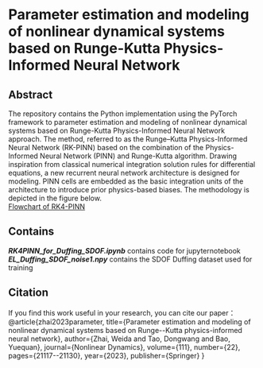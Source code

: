 # Parameter estimation and modeling of nonlinear dynamical systems based on Runge-Kutta Physics-Informed Neural Network
## Abstract
The repository contains the Python implementation using the PyTorch framework to parameter estimation and modeling of nonlinear dynamical systems based on Runge-Kutta Physics-Informed Neural Network approach. The method, referred to as the Runge–Kutta Physics-Informed Neural Network (RK-PINN) based on the combination of the Physics-Informed Neural Network (PINN) and Runge-Kutta algorithm. Drawing inspiration from classical numerical integration solution rules for differential equations, a new recurrent neural network architecture is designed for modeling. PINN cells are embedded as the basic integration units of the architecture to introduce prior physics-based biases. The methodology is depicted in the figure below.  
[Flowchart of RK4-PINN](Figures/Figure1.png)



## Contains
***RK4PINN_for_Duffing_SDOF.ipynb*** contains code for jupyternotebook 
***EL_Duffing_SDOF_noise1.npy*** contains the SDOF Duffing dataset used for training


## Citation
If you find this work useful in your research, you can cite our paper：
@article{zhai2023parameter,
  title={Parameter estimation and modeling of nonlinear dynamical systems based on Runge--Kutta physics-informed neural network},
  author={Zhai, Weida and Tao, Dongwang and Bao, Yuequan},
  journal={Nonlinear Dynamics},
  volume={111},
  number={22},
  pages={21117--21130},
  year={2023},
  publisher={Springer}
}
